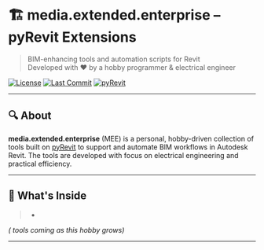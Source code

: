 # 🏗️ media.extended.enterprise – pyRevit Extensions

> BIM-enhancing tools and automation scripts for Revit  
> Developed with ❤️ by a hobby programmer & electrical engineer

[![License](https://img.shields.io/github/license/kombodi/MEE)](LICENSE)
[![Last Commit](https://img.shields.io/github/last-commit/kombodi/MEE)](https://github.com/kombodi/MEE/commits/main)
[![pyRevit](https://img.shields.io/badge/Powered_by-pyRevit-orange?logo=python)](https://www.notion.so/pyRevit-e5d5ee1bdb2941f7ad1a2dcb449fcb67)

---

## 🔍 About

**media.extended.enterprise** (MEE) is a personal, hobby-driven collection of tools built on [pyRevit](https://www.notion.so/pyRevit-e5d5ee1bdb2941f7ad1a2dcb449fcb67) to support and automate BIM workflows in Autodesk Revit. The tools are developed with focus on electrical engineering and practical efficiency.

---

## 🧰 What's Inside

> -

*( tools coming as this hobby grows)*

---



